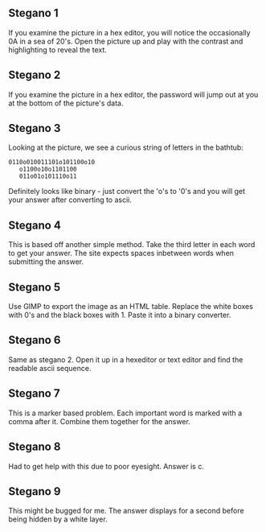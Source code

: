 ## Stegano 1
If you examine the picture in a hex editor, you will notice the occasionally 0A in a sea of 20's. Open the picture up and play with the contrast and highlighting to reveal the text.

## Stegano 2
If you examine the picture in a hex editor, the password will jump out at you at the bottom of the picture's data.

## Stegano 3
Looking at the picture, we see a curious string of letters in the bathtub:
```
0110o010011101o101100o10
   o1100o10o1101100
   011o01o101110o11
```

Definitely looks like binary - just convert the 'o's to '0's and you will get your answer after converting to ascii.

## Stegano 4
This is based off another simple method. Take the third letter in each word to get your answer. The site expects spaces inbetween words when submitting the answer.

## Stegano 5
Use GIMP to export the image as an HTML table. Replace the white boxes with 0's and the black boxes with 1. Paste it into a binary converter. 

## Stegano 6
Same as stegano 2. Open it up in a hexeditor or text editor and find the readable ascii sequence.

## Stegano 7
This is a marker based problem. Each important word is marked with a comma after it. Combine them together for the answer.

## Stegano 8
Had to get help with this due to poor eyesight. Answer is c.

## Stegano 9
This might be bugged for me. The answer displays for a second before being hidden by a white layer.